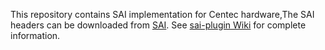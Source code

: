 This repository contains SAI implementation for Centec hardware,The SAI headers can be downloaded from [SAI](https://github.com/opencomputeproject/SAI/). See [sai-plugin Wiki](https://github.com/CentecNetworks/sai-plugin/wiki)  for complete information.

